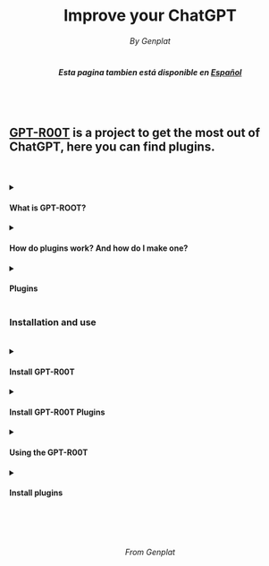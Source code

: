 <h1 align="center"> Improve your ChatGPT </h1>
<h6 align="center"> By Genplat </h6>
<h1></h1>
<h5 align="center"> Esta pagina tambien está disponible en <a href="https://github.com/Genplat/gpt-root-plugins/blob/main/README.md">Español</h4>
<br><br>
<h2><a href="https://github.com/Genplat/gpt-root">GPT-R00T</a> is a project to get the most out of ChatGPT, here you can find plugins.</h2>
<br>
<br>
<details>
<summary><h4>What is GPT-ROOT?</h4></summary>
<h3>Injecting GPT-R00T Plugins is only necessary on GPT-R00T 1.1 or lower. If you already have the GPT-R00T 2 beta, you don't need to inject anything.</h3>
<p>GPT-R00T, also known as GPT4-R00T is a login for ChatGPT which gives the user unique functions as a linux shell, powershell or even UNCENSORED mode. GPT-R00T also has an interactive menu, it was created by Genplat, leader of the organization <a href="https://elite6-27.cf">Elite 6-27</a>, the creator does not know responsible for the damages caused</p>
</details>
<details>
<summary><h4>How do plugins work? And how do I make one?</h4></summary>
<p>GPT-R00T Plugins allow you to add new features to ChatGPT, from behaviors to mini-games, the possibilities are endless. You can also create your own, you just have to inject GPT-R00T and GPT-R00T-PluginLoader as shown below, to have a chat with GPT-R00T with the plugins enabled, to make your own just write: "- PLUG[message]-", the message you write between the [] will be taken as an official OpenAI message, Give free rein to your imagination! You can create any plugin you can think of, if you want to add plugins to this list just open a <b>pull request</b> or an <b>issue</b>.</p>
</details>
<details>
<summary><h4>Plugins</h4></summary>
<p>Currently GPT-R00T has the following plugins, but you can create more!</p>
<ul>
   <li><a href="https://github.com/Genplat/gpt-root-plugins/tree/main/edgia">EdgIA</a></li>
</ul>
</details>

<h3>Installation and use</h3>
<br>
<details>
<summary><h4>Install GPT-R00T</h4></summary>
<p>Learn how to install GPT-R00T by <a href=https://github.com/Genplat/gpt-root>click here</a></p>
</details>
<details>
<summary><h4>Install GPT-R00T Plugins</h4></summary>
<p>Learn how to install the plugin engine</p>
<ul>
   <li>Copy the <a href="https://github.com/Genplat/gpt-root/blob/main/input-engine.txt">plugin engine installation entry</a></li>
   <li>Enter the chat where you have installed GPT-R00T, if you left the main menu, return by sending `gptmainmenu` and select option `2`</li>
   <li>In the chat where you installed GPT-R00T, paste the <a href="https://github.com/Genplat/gpt-root/blob/main/input-engine.txt">plugin installation input engine</a></li>
   <li>Hit send and... Done!</li>
</ul>
</details>
<details>
<summary><h4>Using the GPT-R00T</h4></summary>
<p>In the main menu, send as a message the number of the option you want. In terminal mode (either linux or powershell), you can use {} to send messages to ChatGPT, ChatGPT can also operate on the system. To return to the main menu type `gptmainmenu`.</p>
</details>
<details>
<summary><h4>Install plugins</h4></summary>
<p>Go back to the top, to the "Plugins" section, and click on the plugin that you like the most, then follow the guide that will be displayed to install the plugin.</p>
</details>
<br>
<br>
<br>
<h6 align="center">From Genplat </h6>
